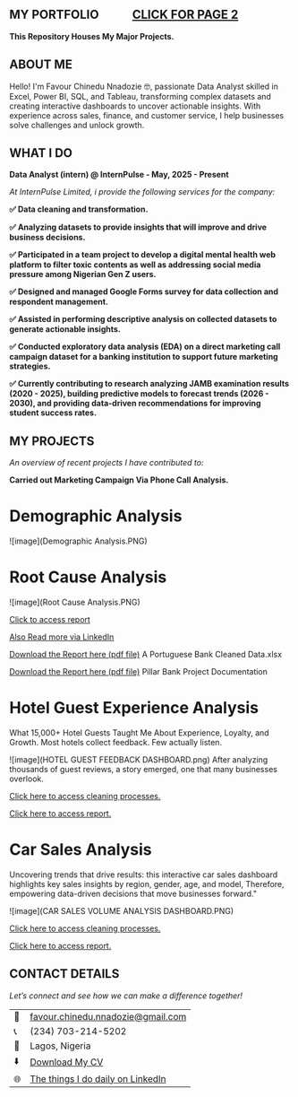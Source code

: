 ## MY PORTFOLIO&nbsp;&nbsp;&nbsp;&nbsp;&nbsp;&nbsp;&nbsp;&nbsp;&nbsp;&nbsp;&nbsp; [ CLICK FOR PAGE 2](https://mrfavour100.github.io/Stage-4-Group_one_project_internpulse/)


**This Repository Houses My Major Projects.**

## ABOUT ME

Hello! I'm Favour Chinedu Nnadozie 🤓, passionate Data Analyst skilled in Excel, Power BI, SQL, and Tableau, transforming complex datasets and creating interactive dashboards to uncover actionable insights. 
With experience across sales, finance, and customer service, I help businesses solve challenges and unlock growth.

<!--Mention your top/relevant skills here - core and soft skills-->
## WHAT I DO

**Data Analyst (intern) @ InternPulse - May, 2025 - Present**

*At InternPulse Limited, i provide the following services for the company:*

**✅ Data cleaning and transformation.**

**✅ Analyzing datasets to provide insights that will improve and drive business decisions.**

**✅ Participated in a team project to develop a digital mental health web platform to filter toxic contents as well as addressing social media pressure among Nigerian Gen Z users.**

**✅ Designed and managed Google Forms survey for data collection and respondent management.**

**✅ Assisted in performing descriptive analysis on collected datasets to generate actionable insights.**

**✅ Conducted exploratory data analysis (EDA) on a direct marketing call campaign dataset for a banking institution to support future marketing strategies.**

**✅ Currently contributing to research analyzing JAMB examination results (2020 - 2025), building predictive models to forecast trends (2026 - 2030), and providing data-driven recommendations for improving student success rates.**


## MY PROJECTS

*An overview of recent projects I have contributed to:*


**Carried out Marketing Campaign Via Phone Call Analysis.**

# Demographic Analysis
![image](Demographic  Analysis.PNG)

# Root Cause Analysis
![image](Root Cause Analysis.PNG)

[Click to access report](https://drive.google.com/file/d/1UEfBeA_YpQnLsRZSN1dAgGy8VmytZ1xY/view?usp=sharing)

[Also Read more via LinkedIn](http://www.linkedin.com/in/favournnadozie)



<a href="A Portuguese Bank Cleaned Data.xlsx">Download the Report here (pdf file)</a>
A Portuguese Bank Cleaned Data.xlsx

<a href="Pillar Bank Project Documentation.pdf">Download the Report here (pdf file)</a> Pillar Bank Project Documentation




# Hotel Guest Experience Analysis
What 15,000+ Hotel Guests Taught Me About Experience, Loyalty, and Growth.
Most hotels collect feedback. Few actually listen.

![image](HOTEL GUEST FEEDBACK DASHBOARD.png)
After analyzing thousands of guest reviews, a story emerged, one that many businesses overlook.

[Click here to access cleaning processes.](https://shorturl.at/lY4PO)

[Click here to access report.]()



# Car Sales Analysis
Uncovering trends that drive results: this interactive car sales dashboard highlights key sales insights by region, gender, age, and model, Therefore, empowering data-driven decisions that move businesses forward."

![image](CAR SALES VOLUME ANALYSIS DASHBOARD.PNG)

[Click here to access cleaning processes.](https://shorturl.at/lY4PO)

[Click here to access report.](https://drive.google.com/file/d/1jirAT33bpBSnkv_BfMZTGloag9h4BFPa/view?usp=sharing)



## CONTACT DETAILS

*Let’s connect and see how we can make a difference together!*
<table>
  <tbody>
    <tr>
      <td>📧</td>
      <td><a href="mailto:favour.chinedu.nnadozie@gmail.com">favour.chinedu.nnadozie@gmail.com</a></td>
    </tr>
    <tr>
      <td>📞</td>
      <td>(234) 703-214-5202</td>
    </tr>
    <tr>
      <td>📍</td>
      <td>Lagos, Nigeria</td>
    </tr>
    <tr>
      <td>⬇️</td>
      <td><a href="FAVOUR NNADOZIE - RESUME.pdf">Download My CV</a></td>
    </tr>
    <tr>
      <td>🌐</td>
      <td><a href="http://www.linkedin.com/in/favournnadozie">The things I do daily on LinkedIn</a></td>
    </tr>
  </tbody>
</table>



